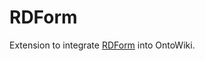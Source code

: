 # RDForm
Extension to integrate [RDForm](https://github.com/simeonackermann/RDForm/) into OntoWiki.
